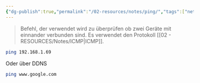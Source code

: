 ```yaml
---
{"dg-publish":true,"permalink":"/02-resources/notes/ping/","tags":["netzwerk","linux/command","windows/command"],"noteIcon":"","updated":"2025-09-05T10:12:31.219+02:00"}
---
```


> Befehl, der verwendet wird zu überprüfen ob zwei Geräte mit einnander verbunden sind.
> Es verwendet den Protokoll [[02 - RESOURCES/Notes/ICMP\|ICMP]].


```sh
ping 192.168.1.69
```
Oder über DDNS
```sh
ping www.google.com
```